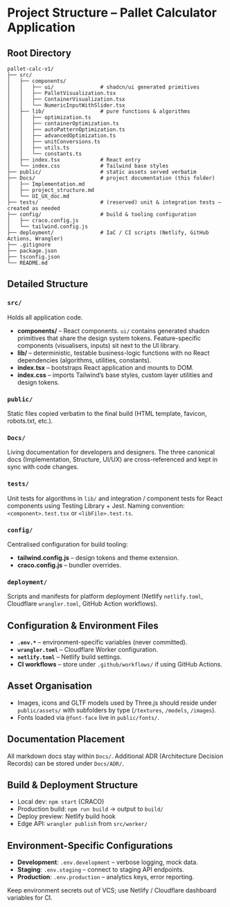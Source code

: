 # Project Structure – Pallet Calculator Application

## Root Directory
```
pallet-calc-v1/
├── src/
│   ├── components/
│   │   ├── ui/               # shadcn/ui generated primitives
│   │   ├── PalletVisualization.tsx
│   │   ├── ContainerVisualization.tsx
│   │   └── NumericInputWithSlider.tsx
│   ├── lib/                  # pure functions & algorithms
│   │   ├── optimization.ts
│   │   ├── containerOptimization.ts
│   │   ├── autoPatternOptimization.ts
│   │   ├── advancedOptimization.ts
│   │   ├── unitConversions.ts
│   │   ├── utils.ts
│   │   └── constants.ts
│   ├── index.tsx             # React entry
│   └── index.css             # Tailwind base styles
├── public/                   # static assets served verbatim
├── Docs/                     # project documentation (this folder)
│   ├── Implementation.md
│   ├── project_structure.md
│   └── UI_UX_doc.md
├── tests/                    # (reserved) unit & integration tests – created as needed
├── config/                   # build & tooling configuration
│   ├── craco.config.js
│   └── tailwind.config.js
├── deployment/               # IaC / CI scripts (Netlify, GitHub Actions, Wrangler)
├── .gitignore
├── package.json
├── tsconfig.json
└── README.md
```

## Detailed Structure

### `src/`
Holds all application code.

- **components/** – React components. `ui/` contains generated shadcn primitives that share the design system tokens. Feature-specific components (visualisers, inputs) sit next to the UI library.
- **lib/** – deterministic, testable business-logic functions with no React dependencies (algorithms, utilities, constants).
- **index.tsx** – bootstraps React application and mounts to DOM.
- **index.css** – imports Tailwind’s base styles, custom layer utilities and design tokens.

### `public/`
Static files copied verbatim to the final build (HTML template, favicon, robots.txt, etc.).

### `Docs/`
Living documentation for developers and designers. The three canonical docs (Implementation, Structure, UI/UX) are cross-referenced and kept in sync with code changes.

### `tests/`
Unit tests for algorithms in `lib/` and integration / component tests for React components using Testing Library + Jest. Naming convention: `<component>.test.tsx` or `<libFile>.test.ts`.

### `config/`
Centralised configuration for build tooling:
- **tailwind.config.js** – design tokens and theme extension.
- **craco.config.js** – bundler overrides.

### `deployment/`
Scripts and manifests for platform deployment (Netlify `netlify.toml`, Cloudflare `wrangler.toml`, GitHub Action workflows).

## Configuration & Environment Files
- **`.env.*`** – environment-specific variables (never committed).
- **`wrangler.toml`** – Cloudflare Worker configuration.
- **`netlify.toml`** – Netlify build settings.
- **CI workflows** – store under `.github/workflows/` if using GitHub Actions.

## Asset Organisation
- Images, icons and GLTF models used by Three.js should reside under `public/assets/` with subfolders by type (`/textures`, `/models`, `/images`).
- Fonts loaded via `@font-face` live in `public/fonts/`.

## Documentation Placement
All markdown docs stay within `Docs/`. Additional ADR (Architecture Decision Records) can be stored under `Docs/ADR/`.

## Build & Deployment Structure
- Local dev: `npm start` (CRACO)
- Production build: `npm run build` → output to `build/`
- Deploy preview: Netlify build hook
- Edge API: `wrangler publish` from `src/worker/`

## Environment-Specific Configurations
- **Development**: `.env.development` – verbose logging, mock data.
- **Staging**: `.env.staging` – connect to staging API endpoints.
- **Production**: `.env.production` – analytics keys, error reporting.

Keep environment secrets out of VCS; use Netlify / Cloudflare dashboard variables for CI.
